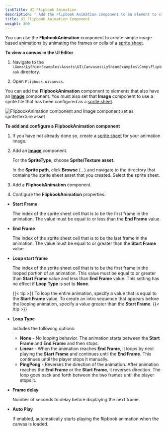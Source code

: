 ```yaml
---
linkTitle: UI Flipbook Animation
description: ' Add the Flipbook Animation component to an element to create simple image-based animations in Open 3D Engine. '
title: UI Flipbook Animation Component
weight: 300
---
```


You can use the **FlipbookAnimation** component to create simple image-based animations by animating the frames or cells of a [sprite sheet](/docs/user-guide/interactivity/user-interface/editor/sprite-editor/sprite-sheets).

**To view a canvas in the UI Editor**

1. Navigate to the `\Gems\LyShineExamples\Assets\UI\Canvases\LyShineExamples\Comp\Flipbook` directory.

1. Open `Flipbook.uicanvas`.

You can add the **FlipbookAnimation** component to elements that also have an [**Image**](../visual/components-image) component. You must also set that **Image** component to use a sprite file that has been configured as a [sprite sheet](/docs/user-guide/interactivity/user-interface/editor/sprite-editor/sprite-sheets).

![FlipbookAnimation component and Image component set as sprite/texture asset](/images/user-guide/interactivity/user-interface/components/other/ui-editor-components-other-flipbook-1.png)

**To add and configure a FlipbookAnimation component**

1. If you have not already done so, create a [sprite sheet](/docs/user-guide/interactivity/user-interface/editor/sprite-editor/sprite-sheets) for your animation image.

1. Add an [**Image**](../visual/components-image) component.

   For the **SpriteType**, choose **Sprite/Texture asset**.

   In the **Sprite path**, click **Browse** (…) and navigate to the directory that contains the sprite sheet asset that you created. Select the sprite sheet.

1. Add a **FlipbookAnimation** component.

1. Configure the **FlipbookAnimation** properties:

* **Start Frame**

    The index of the sprite sheet cell that is to be the first frame in the animation. The value must be equal to or less than the **End Frame** value.

* **End Frame**

    The index of the sprite sheet cell that is to be the last frame in the animation. The value must be equal to or greater than the **Start Frame** value.

* **Loop start frame**

    The index of the sprite sheet cell that is to be the first frame in the looped portion of an animation. This value must be equal to or greater than **Start Frame** value and less than **End Frame** value. This setting has no effect if **Loop Type** is set to **None**.

    {{< tip >}}
To loop the entire animation, specify a value that is equal to the **Start Frame** value. To create an intro sequence that appears before the looping animation, specify a value greater than the **Start Frame**.
    {{< /tip >}}

* **Loop Type**

    Includes the following options:

   * **None** - No looping behavior. The animation starts between the **Start Frame** and **End Frame** and then stops.
   * **Linear** - When the animation reaches **End Frame**, it loops by next playing the **Start Frame** and continues until the **End Frame**. This continues until the player stops it manually.
   * **PingPong** - Reverses the direction of the animation. After animation reaches the **End Frame** or the **Start Frame**, it reverses direction. The loop goes back and forth between the two frames until the player stops it.

* **Frame delay**

    Number of seconds to delay before displaying the next frame.

* **Auto Play**

    If enabled, automatically starts playing the flipbook animation when the canvas is loaded.
